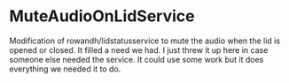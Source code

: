 # MuteAudioOnLidService
Modification of rowandh/lidstatusservice to mute the audio when the lid is opened or closed.  It filled a need we had.
I just threw it up here in case someone else needed the service.  It could use some work but it does everything we needed it to do.
